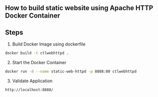 ## How to build static website using Apache HTTP Docker Container

## Steps

1. Build Docker Image using dockerfile
```bash
docker build -t ctlwebhttpd .
```
2. Start the Docker Container
```bash
docker run -d --name static-web-httpd -p 8888:80 ctlwebhttpd
```
3. Validate Application
```bash
http://localhost:8888/
```
